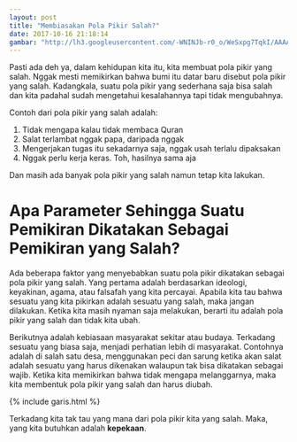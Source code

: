 ```yaml
---
layout: post
title: "Membiasakan Pola Pikir Salah?"
date: 2017-10-16 21:18:14
gambar: "http://lh3.googleusercontent.com/-WNINJb-r0_o/WeSxpg7TqkI/AAAAAAAACes/grIwQmtY4Cg3OKSmjuF2kdSJe0ylL998gCLcBGAs/h120/logo.png"
---
```


Pasti ada deh ya, dalam kehidupan kita itu, kita membuat pola pikir yang salah. Nggak mesti memikirkan bahwa bumi itu datar baru disebut pola pikir yang salah. Kadangkala, suatu pola pikir yang sederhana saja bisa salah dan kita padahal sudah mengetahui kesalahannya tapi tidak mengubahnya.

Contoh dari pola pikir yang salah adalah:

1. Tidak mengapa kalau tidak membaca Quran
2. Salat terlambat nggak papa, daripada nggak
3. Mengerjakan tugas itu sekadarnya saja, nggak usah terlalu dipaksakan
4. Nggak perlu kerja keras. Toh, hasilnya sama aja

Dan masih ada banyak pola pikir yang salah namun tetap kita lakukan.

# Apa Parameter Sehingga Suatu Pemikiran Dikatakan Sebagai Pemikiran yang Salah?

Ada beberapa faktor yang menyebabkan suatu pola pikir dikatakan sebagai pola pikir yang salah. Yang pertama adalah berdasarkan ideologi, keyakinan, agama, atau falsafah yang kita percayai. Apabila kita tau bahwa sesuatu yang kita pikirkan adalah sesuatu yang salah, maka jangan dilakukan. Ketika kita masih nyaman saja melakukan, berarti itu adalah pola pikir yang salah dan tidak kita ubah.

Berikutnya adalah kebiasaan masyarakat sekitar atau budaya. Terkadang sesuatu yang biasa saja, menjadi perhatian lebih di masyarakat. Contohnya adalah di salah satu desa, menggunakan peci dan sarung ketika akan salat adalah sesuatu yang harus dikenakan walaupun tak bisa dikatakan sebagai wajib. Ketika kita memikirkan bahwa tidak mengapa melanggarnya, maka kita membentuk pola pikir yang salah dan harus diubah.

{% include garis.html %}

Terkadang kita tak tau yang mana dari pola pikir kita yang salah. Maka, yang kita butuhkan adalah __kepekaan__.